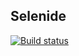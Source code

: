 ## Selenide
[![Build status](https://ci.appveyor.com/api/projects/status/7o6gt52yeb8e88b8/branch/master?svg=true)](https://ci.appveyor.com/project/goncharoov/selenide/branch/master)